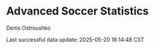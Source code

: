 # Advanced Soccer Statistics
Denis Ostroushko

<!-- gfm -->

Last successful data update: 2025-05-20 18:14:48 CST
